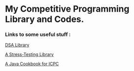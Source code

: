 <h1>My Competitive Programming Library and Codes.</h1>
<h3>Links to some useful stuff :</h3>

[DSA Library](/src/com/dsa)

[A Stress-Testing Library](/src/com/testingUtil)

[A Java Cookbook for ICPC](/src/com/icpc/Cookbook.java)
